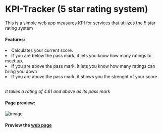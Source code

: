 # KPI-Tracker (5 star rating system)
This is a simple web app measures KPI for services that utilizes the 5 star rating system
<h4> Features: </h4>
<li>Calculates your current score.<br></li>
<li>If you are below the pass mark, it lets you know how many ratings to meet up.<br></li>
<li>If you are above the pass mark, it lets you know how many ratings can bring you down<br></li>
<li>If you are above the pass mark, it shows you the strenght of your score<br></li><br>

<h8><i>It takes a rating of 4.61 and above as its pass mark</i></h8>

<h4> Page preview: </h4>

![image](https://user-images.githubusercontent.com/60288017/158169656-bcd58b34-2f07-476a-a968-00dd3adae16a.png)

<h4> Preview the <a href="https://kpitracker.azurewebsites.net" target="_blank">web page</a> </h4>
